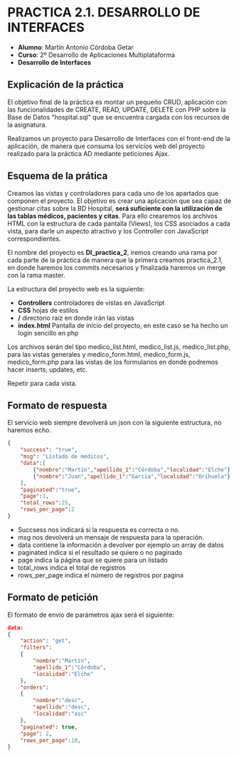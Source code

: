 # PRACTICA 2.1. DESARROLLO DE INTERFACES

* **Alumno**: Martín Antonio Córdoba Getar
* **Curso**: 2º Desarrollo de Aplicaciones Multiplataforma
* **Desarrollo de Interfaces**

## Explicación de la práctica

El objetivo final de la práctica es montar un pequeño CRUD, aplicación con las funcionalidades de CREATE, READ, UPDATE, DELETE con PHP sobre la Base de Datos "hospital.sql" que se encuentra cargada con los recursos de la asignatura.

Realizamos un proyecto para Desarrollo de Interfaces con el front-end de la aplicación, de manera que consuma los servicios web del proyecto realizado para la práctica AD mediante peticiones Ajax.

## Esquema de la prática
Creamos las vistas y controladores para cada uno de los apartados que componen el proyecto. El objetivo es crear una aplicación que sea capaz de gestionar citas sobre la BD Hospital, **será suficiente con la utilización de las tablas médicos, pacientes y citas**. Para ello crearemos los archivos HTML con la estructura de cada pantalla (Views), los CSS asociados a cada vista, para darle un aspecto atractivo y los Controller con JavaScript correspondientes.

El nombre del proyecto es **DI_practica_2**, iremos creando una rama por cada parte de la práctica de manera que la primera creamos practica_2.1, en donde haremos los commits necesarios y finalizada haremos un merge con la rama master.

La estructura del proyecto web es la siguiente:
* **Controllers** controladores de vistas en JavaScript
* **CSS** hojas de estilos
* **/** directorio raíz en donde irán las vistas
* **index.html** Pantalla de inicio del proyecto, en este caso se ha hecho un login sencillo en php

Los archivos serán del tipo medico_list.html, medico_list.js, medico_list.php, para las vistas generales y medico_form.html, medico_form.js, medico_form.php para las vistas de los formularios en donde podremos hacer inserts, updates, etc.

Repetir para cada vista.

## Formato de respuesta
El servicio web siempre devolverá un json con la siguiente estructura, no haremos echo.
```json
{
    "success": "true",
    "msg": "Listado de medicos",
    "data":[
        {"nombre":"Martín","apellido_1":"Córdoba","localidad":"Elche"},
        {"nombre":"Juan","apellido_1":"García","localidad":"Orihuela"}
    ],
    "paginated":"true",
    "page":1,
    "total_rows":25,
    "rows_per_page":2
}
```
* Succsess nos indicará si la respuesta es correcta o no.
* msg nos devolverá un mensaje de respuesta para la operación.
* data contiene la información a devolver por ejemplo un array de datos
* paginated indica si el resultado se quiere o no paginado
* page indica la página que se quiere para un listado
* total_rows indica el total de registros
* rows_per_page indica el número de registros por pagina

## Formato de petición
El formato  de envío de parámetros ajax será el siguiente:
```json
data:
{
    "action": "get",
    "filters":
    {
        "nombre":"Martín",
        "apellido_1":"Córdoba",
        "localidad":"Elche"
    },
    "orders":
    {
        "nombre":"desc",
        "apellido":"desc",
        "localidad":"asc"
    },
    "paginated": true,
    "page": 2,
    "rows_per_page":10,
}
```